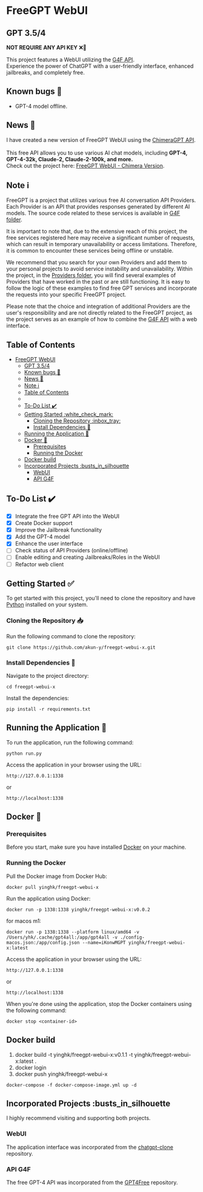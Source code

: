 # FreeGPT WebUI

## GPT 3.5/4

<strong>NOT REQUIRE ANY API KEY</strong> ❌🔑

This project features a WebUI utilizing the [G4F API](https://github.com/xtekky/gpt4free). <br>
Experience the power of ChatGPT with a user-friendly interface, enhanced jailbreaks, and completely free.

## Known bugs 🚧

- GPT-4 model offline.

## News 📢

I have created a new version of FreeGPT WebUI using the [ChimeraGPT API](https://chimeragpt.adventblocks.cc/).
<br>
<br>
This free API allows you to use various AI chat models, including <strong>GPT-4, GPT-4-32k, Claude-2, Claude-2-100k, and more.</strong> <br>
Check out the project here: [FreeGPT WebUI - Chimera Version](https://github.com/ramonvc/freegpt-webui/tree/chimeragpt-version).

## Note ℹ️

<p>
  FreeGPT is a project that utilizes various free AI conversation API Providers. Each Provider is an API that provides responses generated by different AI models. The source code related to these services is available in <a href="https://github.com/ramonvc/freegpt-webui/tree/main/g4f">G4F folder</a>.

It is important to note that, due to the extensive reach of this project, the free services registered here may receive a significant number of requests, which can result in temporary unavailability or access limitations. Therefore, it is common to encounter these services being offline or unstable.

We recommend that you search for your own Providers and add them to your personal projects to avoid service instability and unavailability. Within the project, in the <a href="https://github.com/ramonvc/freegpt-webui/tree/main/g4f/Provider/Providers">Providers folder</a>, you will find several examples of Providers that have worked in the past or are still functioning. It is easy to follow the logic of these examples to find free GPT services and incorporate the requests into your specific FreeGPT project.

Please note that the choice and integration of additional Providers are the user's responsibility and are not directly related to the FreeGPT project, as the project serves as an example of how to combine the <a href="https://github.com/xtekky/gpt4free">G4F API</a> with a web interface.

</p>

## Table of Contents

- [FreeGPT WebUI](#freegpt-webui)
  - [GPT 3.5/4](#gpt-354)
  - [Known bugs 🚧](#known-bugs-)
  - [News 📢](#news-)
  - [Note ℹ️](#note-ℹ️)
  - [Table of Contents](#table-of-contents)
  - [](#)
  - [To-Do List ✔️](#to-do-list-️)
  - [Getting Started :white\_check\_mark:](#getting-started-white_check_mark)
    - [Cloning the Repository :inbox\_tray:](#cloning-the-repository-inbox_tray)
    - [Install Dependencies :wrench:](#install-dependencies-wrench)
  - [Running the Application :rocket:](#running-the-application-rocket)
  - [Docker 🐳](#docker-)
    - [Prerequisites](#prerequisites)
    - [Running the Docker](#running-the-docker)
  - [Docker build](#docker-build)
  - [Incorporated Projects :busts\_in\_silhouette](#incorporated-projects-busts_in_silhouette)
    - [WebUI](#webui)
    - [API G4F](#api-g4f)

##

## To-Do List ✔️

- [x] Integrate the free GPT API into the WebUI
- [x] Create Docker support
- [x] Improve the Jailbreak functionality
- [x] Add the GPT-4 model
- [x] Enhance the user interface
- [ ] Check status of API Providers (online/offline)
- [ ] Enable editing and creating Jailbreaks/Roles in the WebUI
- [ ] Refactor web client

## Getting Started :white_check_mark:

To get started with this project, you'll need to clone the repository and have [Python](https://www.python.org/downloads/) installed on your system.

### Cloning the Repository :inbox_tray:

Run the following command to clone the repository:

```
git clone https://github.com/akun-y/freegpt-webui-x.git
```

### Install Dependencies :wrench:

Navigate to the project directory:

```
cd freegpt-webui-x
```

Install the dependencies:

```
pip install -r requirements.txt
```

## Running the Application :rocket:

To run the application, run the following command:

```
python run.py
```

Access the application in your browser using the URL:

```
http://127.0.0.1:1338
```

or

```
http://localhost:1338
```

## Docker 🐳

### Prerequisites

Before you start, make sure you have installed [Docker](https://www.docker.com/get-started) on your machine.

### Running the Docker

Pull the Docker image from Docker Hub:

```
docker pull yinghk/freegpt-webui-x
```

Run the application using Docker:

```
docker run -p 1338:1338 yinghk/freegpt-webui-x:v0.0.2
```
for macos m1:

```
docker run -p 1338:1338 --platform linux/amd64 -v /Users/yhk/.cache/gpt4all:/app/gpt4all -v ./config-macos.json:/app/config.json --name=iKonwMGPT yinghk/freegpt-webui-x:latest
```

Access the application in your browser using the URL:

```
http://127.0.0.1:1338
```

or

```
http://localhost:1338
```

When you're done using the application, stop the Docker containers using the following command:

```
docker stop <container-id>
```

## Docker build

1. docker build -t yinghk/freegpt-webui-x:v0.1.1 -t yinghk/freegpt-webui-x:latest .
2. docker login
3. docker push yinghk/freegpt-webui-x

```
docker-compose -f docker-compose-image.yml up -d
```

## Incorporated Projects :busts_in_silhouette

I highly recommend visiting and supporting both projects.

### WebUI

The application interface was incorporated from the [chatgpt-clone](https://github.com/xtekky/chatgpt-clone) repository.

### API G4F

The free GPT-4 API was incorporated from the [GPT4Free](https://github.com/xtekky/gpt4free) repository.
